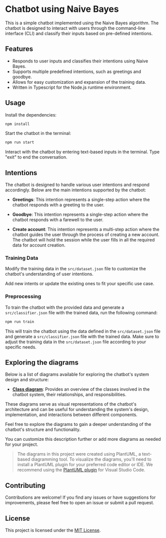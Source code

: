# Chatbot using Naive Bayes

This is a simple chatbot implemented using the Naive Bayes algorithm. The chatbot is designed to interact with users through the command-line interface (CLI) and classify their inputs based on pre-defined intentions.

## Features

- Responds to user inputs and classifies their intentions using Naive Bayes.
- Supports multiple predefined intentions, such as greetings and goodbye.
- Allows for easy customization and expansion of the training data.
- Written in Typescript for the Node.js runtime environment.

## Usage

Install the dependencies:

```bash
npm install
```

Start the chatbot in the terminal:

```bash
npm run start
```

Interact with the chatbot by entering text-based inputs in the terminal. Type "exit" to end the conversation.

## Intentions

The chatbot is designed to handle various user intentions and respond accordingly. Below are the main intentions supported by the chatbot:

- **Greetings**: This intention represents a single-step action where the chatbot responds with a greeting to the user.

- **Goodbye**: This intention represents a single-step action where the chatbot responds with a farewell to the user.

- **Create account**: This intention represents a multi-step action where the chatbot guides the user through the process of creating a new account. The chatbot will hold the session while the user fills in all the required data for account creation.

### Training Data

Modify the training data in the `src/dataset.json` file to customize the chatbot's understanding of user intentions.

Add new intents or update the existing ones to fit your specific use case.

### Preprocessing

To train the chatbot with the provided data and generate a `src/classifier.json` file with the trained data, run the following command:

```bash
npm run train
```

This will train the chatbot using the data defined in the `src/dataset.json` file and generate a `src/classifier.json` file with the trained data. Make sure to adjust the training data in the `src/dataset.json` file according to your specific needs.

## Exploring the diagrams

Below is a list of diagrams available for exploring the chatbot's system design and structure:

- [**Class diagram**](https://github.com/danprates/chatbot/blob/master/docs/class-diagram.doc.md): Provides an overview of the classes involved in the chatbot system, their relationships, and responsibilities.

These diagrams serve as visual representations of the chatbot's architecture and can be useful for understanding the system's design, implementation, and interactions between different components.

Feel free to explore the diagrams to gain a deeper understanding of the chatbot's structure and functionality.

You can customize this description further or add more diagrams as needed for your project.

> The diagrams in this project were created using PlantUML, a text-based diagramming tool. To visualize the diagrams, you'll need to install a PlantUML plugin for your preferred code editor or IDE. We recommend using the [PlantUML plugin](https://marketplace.visualstudio.com/items?itemName=jebbs.plantuml) for Visual Studio Code.

## Contributing

Contributions are welcome! If you find any issues or have suggestions for improvements, please feel free to open an issue or submit a pull request.

## License

This project is licensed under the [MIT License](https://github.com/danprates/chatbot/blob/master/LICENSE).
